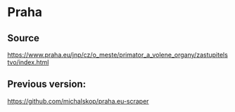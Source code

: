 # Praha
## Source
https://www.praha.eu/jnp/cz/o_meste/primator_a_volene_organy/zastupitelstvo/index.html

## Previous version:
https://github.com/michalskop/praha.eu-scraper
